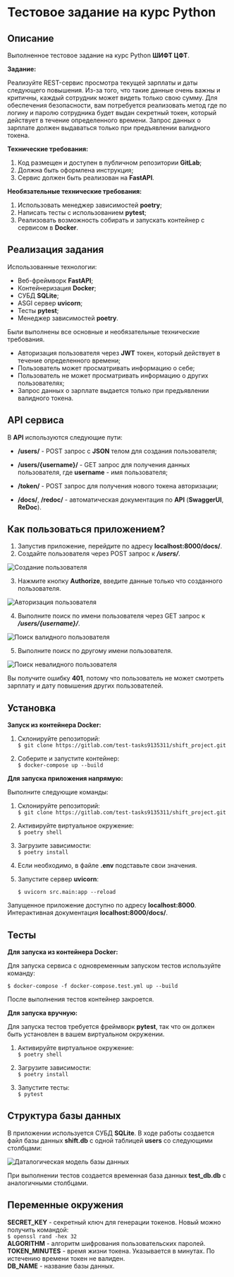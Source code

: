 # Тестовое задание на курс Python

## Описание

Выполненное тестовое задание на курс Python **ШИФТ ЦФТ**.

**Задание:** 

Реализуйте REST-сервис просмотра текущей зарплаты и даты следующего
повышения. Из-за того, что такие данные очень важны и критичны, каждый
сотрудник может видеть только свою сумму. Для обеспечения безопасности, вам
потребуется реализовать метод где по логину и паролю сотрудника будет выдан
секретный токен, который действует в течение определенного времени. Запрос
данных о зарплате должен выдаваться только при предъявлении валидного токена.

**Технические требования:**

1. Код размещен и доступен в публичном репозитории **GitLab**;
2. Должна быть оформлена инструкция;
3. Сервис должен быть реализован на **FastAPI**.

**Необязательные технические требования:**

1. Использовать менеджер зависимостей **poetry**;
2. Написать тесты с использованием **pytest**;
3. Реализовать возможность собирать и запускать контейнер с сервисом в **Docker**.

## Реализация задания

Использованные технологии:

* Веб-фреймворк **FastAPI**;
* Контейнеризация **Docker**;
* СУБД **SQLite**;
* ASGI сервер **uvicorn**;
* Тесты **pytest**;
* Менеджер зависимостей **poetry**.

Были выполнены все основные и необязательные технические требования.

* Авторизация пользователя через **JWT** токен, который действует в течение определенного времени;
* Пользователь может просматривать информацию о себе;
* Пользователь не может просматривать информацию о других пользователях;
* Запрос данных о зарплате выдается только при предъявлении валидного токена.

## API сервиса

В **API** используются следующие пути:

* **/users/** - POST запрос с **JSON** телом для создания пользователя;

* **/users/{username}/** - GET запрос для получения данных пользователя, где **username** - имя пользователя;

* **/token/** - POST запрос для получения нового токена авторизации;

* **/docs/**, **/redoc/** - автоматическая документация по **API** (**SwaggerUI**, **ReDoc**).

## Как пользоваться приложением?

1. Запустив приложение, перейдите по адресу **localhost:8000/docs/**.
2. Создайте пользователя через POST запрос к ***/users/***.

![Создание пользователя](https://i.imgur.com/syT9Jpl.png)

3. Нажмите кнопку **Authorize**, введите данные только что созданного пользователя.

![Авторизация пользователя](https://i.imgur.com/EVq3718.png)

4. Выполните поиск по имени пользователя через GET запрос к ***/users/{username}/***.

![Поиск валидного пользователя](https://i.imgur.com/FBOy0lt.png)

5. Выполните поиск по другому имени пользователя.

![Поиск невалидного пользователя](https://i.imgur.com/WtlCuYU.png)

Вы получите ошибку **401**, потому что пользователь не может смотреть зарплату и дату повышения других пользователей.

## Установка

**Запуск из контейнера Docker:**

1. Склонируйте репозиторий:<br>
    `$ git clone https://gitlab.com/test-tasks9135311/shift_project.git`

2. Соберите и запустите контейнер:<br>
    `$ docker-compose up --build`

**Для запуска приложения напрямую:**

Выполните следующие команды:

1. Склонируйте репозиторий:<br>
    `$ git clone https://gitlab.com/test-tasks9135311/shift_project.git`

2. Активируйте виртуальное окружение:<br>
    `$ poetry shell`

3. Загрузите зависимости:<br>
    `$ poetry install`

4. Если необходимо, в файле **.env** подставьте свои значения.

5. Запустите сервер **uvicorn**:<br>

    `$ uvicorn src.main:app --reload`

Запущенное приложение доступно по адресу **localhost:8000**. Интерактивная документация **localhost:8000/docs/**.

## Тесты

**Для запуска из контейнера Docker:**

Для запуска сервиса с одновременным запуском тестов используйте команду:<br>

`$ docker-compose -f docker-compose.test.yml up --build`

После выполнения тестов контейнер закроется.

**Для запуска вручную:**

Для запуска тестов требуется фреймворк **pytest**, так что он должен быть установлен в вашем виртуальном окружении.

1. Активируйте виртуальное окружение:<br>
    `$ poetry shell`

2. Загрузите зависимости:<br>
    `$ poetry install`

3. Запустите тесты:<br>
    `$ pytest`

## Структура базы данных

В приложении используется СУБД **SQLite**. В ходе работы создается файл базы данных **shift.db** с одной таблицей **users** со следующими столбцами:

![Даталогическая модель базы данных](https://i.imgur.com/SMAkZqV.png)

При выполнении тестов создается временная база данных **test_db.db** с аналогичными столбцами.
## Переменные окружения

**SECRET_KEY** - секретный ключ для генерации токенов. Новый можно получить командой:<br>
`$ openssl rand -hex 32`<br>
 **ALGORITHM** - алгоритм шифрования пользовательских паролей.<br>
 **TOKEN_MINUTES** - время жизни токена. Указывается в минутах. По истечению времени токен не валиден.<br>
 **DB_NAME** - название базы данных.